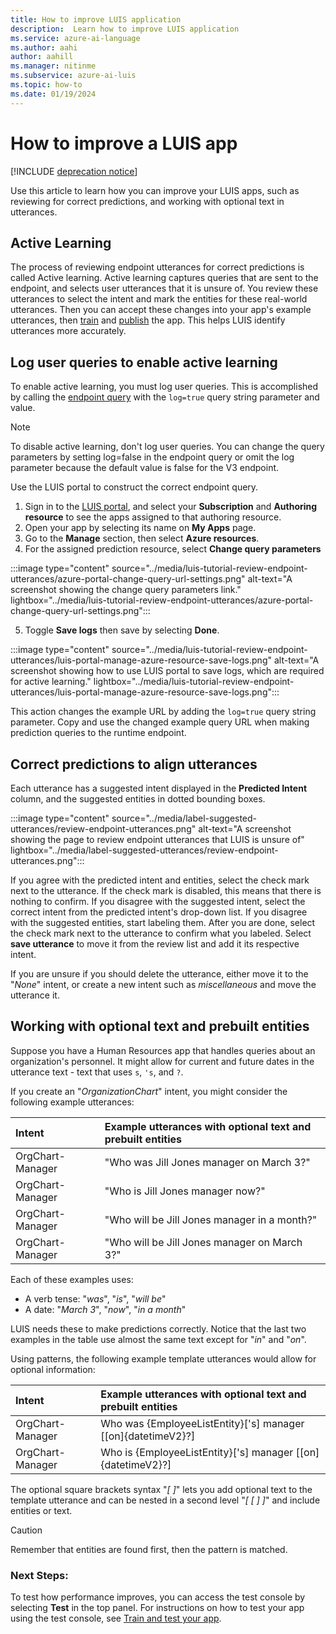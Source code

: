 ```yaml
---
title: How to improve LUIS application
description:  Learn how to improve LUIS application
ms.service: azure-ai-language
ms.author: aahi
author: aahill
ms.manager: nitinme
ms.subservice: azure-ai-luis
ms.topic: how-to
ms.date: 01/19/2024
---
```


# How to improve a LUIS app

[!INCLUDE [deprecation notice](../includes/deprecation-notice.md)]


Use this article to learn how you can improve your LUIS apps, such as reviewing for correct predictions, and working with optional text in utterances. 

## Active Learning

The process of reviewing endpoint utterances for correct predictions is called Active learning. Active learning captures queries that are sent to the endpoint, and selects user utterances that it is unsure of. You review these utterances to select the intent and mark the entities for these real-world utterances. Then you can accept these changes into your app's example utterances, then [train](./train-test.md) and [publish](./publish.md) the app. This helps LUIS identify utterances more accurately.

## Log user queries to enable active learning

To enable active learning, you must log user queries. This is accomplished by calling the [endpoint query](../luis-get-started-create-app.md#query-the-v3-api-prediction-endpoint) with the `log=true` query string parameter and value.

> [!Note]
> To disable active learning, don't log user queries. You can change the query parameters by setting log=false in the endpoint query or omit the log parameter because the default value is false for the V3 endpoint.

Use the LUIS portal to construct the correct endpoint query.

1. Sign in to the [LUIS portal](https://www.luis.ai/), and select your  **Subscription**  and  **Authoring resource**  to see the apps assigned to that authoring resource.
2. Open your app by selecting its name on  **My Apps**  page.
3. Go to the  **Manage**  section, then select  **Azure resources**.
4. For the assigned prediction resource, select  **Change query parameters**

:::image type="content" source="../media/luis-tutorial-review-endpoint-utterances/azure-portal-change-query-url-settings.png" alt-text="A screenshot showing the change query parameters link." lightbox="../media/luis-tutorial-review-endpoint-utterances/azure-portal-change-query-url-settings.png":::

5. Toggle  **Save logs**  then save by selecting  **Done**.

:::image type="content" source="../media/luis-tutorial-review-endpoint-utterances/luis-portal-manage-azure-resource-save-logs.png" alt-text="A screenshot showing how to use LUIS portal to save logs, which are required for active learning." lightbox="../media/luis-tutorial-review-endpoint-utterances/luis-portal-manage-azure-resource-save-logs.png":::

This action changes the example URL by adding the `log=true` query string parameter. Copy and use the changed example query URL when making prediction queries to the runtime endpoint.

## Correct predictions to align utterances

Each utterance has a suggested intent displayed in the  **Predicted Intent**  column, and the suggested entities in dotted bounding boxes.

:::image type="content" source="../media/label-suggested-utterances/review-endpoint-utterances.png" alt-text="A screenshot showing the page to review endpoint utterances that LUIS is unsure of" lightbox="../media/label-suggested-utterances/review-endpoint-utterances.png":::

If you agree with the predicted intent and entities, select the check mark next to the utterance. If the check mark is disabled, this means that there is nothing to confirm.
If you disagree with the suggested intent, select the correct intent from the predicted intent's drop-down list. If you disagree with the suggested entities, start labeling them. After you are done, select the check mark next to the utterance to confirm what you labeled. Select  **save utterance**  to move it from the review list and add it its respective intent.

If you are unsure if you should delete the utterance, either move it to the "*None*" intent, or create a new intent such as *miscellaneous* and move the utterance it.

## Working with optional text and prebuilt entities

Suppose you have a Human Resources app that handles queries about an organization's personnel. It might allow for current and future dates in the utterance text - text that uses `s`, `'s`, and `?`.

If you create an "*OrganizationChart*" intent, you might consider the following example utterances:

|Intent|Example utterances with optional text and prebuilt entities|
|:--|:--|
|OrgChart-Manager|"Who was Jill Jones manager on March 3?"|
|OrgChart-Manager|"Who is Jill Jones manager now?"|
|OrgChart-Manager|"Who will be Jill Jones manager in a month?"|
|OrgChart-Manager|"Who will be Jill Jones manager on March 3?"|

Each of these examples uses:
* A verb tense: "_was_", "_is_", "_will be_"
* A date: "_March 3_", "_now_", "_in a month_" 

LUIS needs these to make predictions correctly. Notice that the last two examples in the table use almost the same text except for "_in_" and "_on_".

Using patterns, the following example template utterances would allow for optional information:

|Intent|Example utterances with optional text and prebuilt entities|
|:--|:--|
|OrgChart-Manager|Who was {EmployeeListEntity}['s] manager [[on]{datetimeV2}?]|
|OrgChart-Manager|Who is {EmployeeListEntity}['s] manager [[on]{datetimeV2}?]|

The optional square brackets syntax "*[ ]*" lets you add optional text to the template utterance and can be nested in a second level "*[ [ ] ]*" and include entities or text.

> [!CAUTION]
> Remember that entities are found first, then the pattern is matched.

### Next Steps:

To test how performance improves, you can access the test console by selecting  **Test**  in the top panel. For instructions on how to test your app using the test console, see [Train and test your app](train-test.md).
